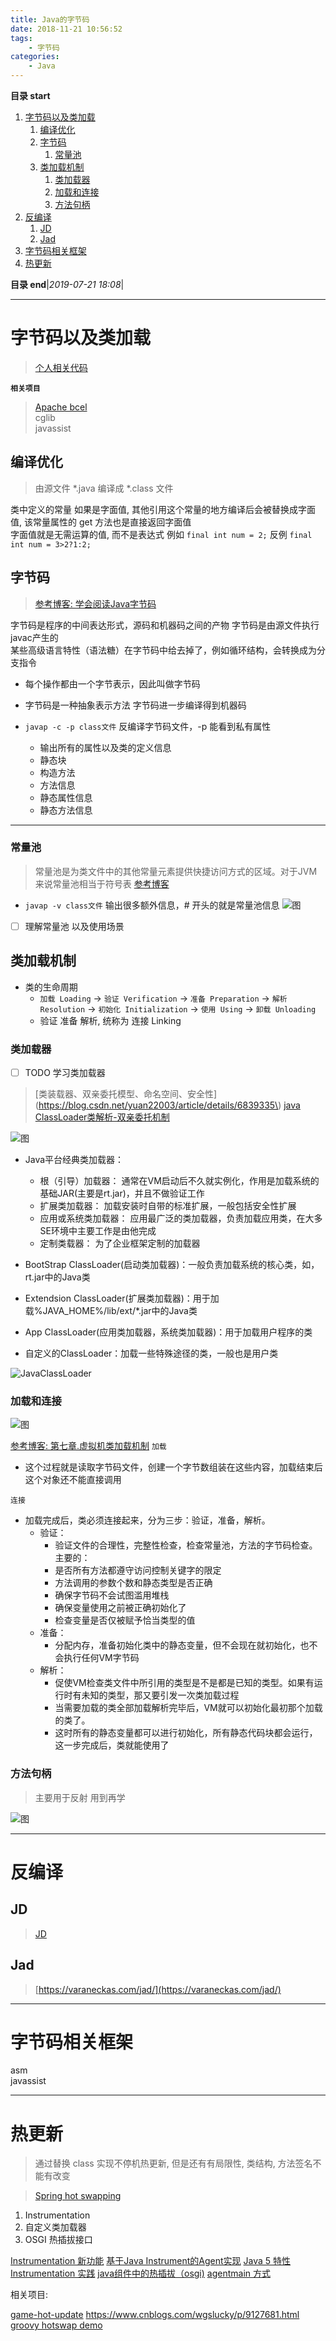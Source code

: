 ```yaml
---
title: Java的字节码
date: 2018-11-21 10:56:52
tags: 
    - 字节码
categories: 
    - Java
---
```


**目录 start**
 
1. [字节码以及类加载](#字节码以及类加载)
    1. [编译优化](#编译优化)
    1. [字节码](#字节码)
        1. [常量池](#常量池)
    1. [类加载机制](#类加载机制)
        1. [类加载器](#类加载器)
        1. [加载和连接](#加载和连接)
        1. [方法句柄](#方法句柄)
1. [反编译](#反编译)
    1. [JD](#jd)
    1. [Jad](#jad)
1. [字节码相关框架](#字节码相关框架)
1. [热更新](#热更新)

**目录 end**|_2019-07-21 18:08_|
****************************************
# 字节码以及类加载
> [个人相关代码](https://github.com/Kuangcp/JavaBase/tree/master/class) 

**`相关项目`**
> [Apache bcel](http://commons.apache.org/proper/commons-bcel/index.html)  
> cglib  
> javassist  

## 编译优化
> 由源文件 *.java 编译成 *.class 文件

类中定义的常量 如果是字面值, 其他引用这个常量的地方编译后会被替换成字面值, 该常量属性的 get 方法也是直接返回字面值  
字面值就是无需运算的值, 而不是表达式 例如 `final int num = 2;` 反例 `final int num = 3>2?1:2;`

## 字节码
> [参考博客: 学会阅读Java字节码](https://www.cnblogs.com/beautiful-code/p/6425376.html)

字节码是程序的中间表达形式，源码和机器码之间的产物 字节码是由源文件执行javac产生的  
某些高级语言特性（语法糖）在字节码中给去掉了，例如循环结构，会转换成为分支指令

- 每个操作都由一个字节表示，因此叫做字节码
- 字节码是一种抽象表示方法 字节码进一步编译得到机器码

- `javap -c -p class文件` 反编译字节码文件，-p 能看到私有属性
    - 输出所有的属性以及类的定义信息
    - 静态块
    - 构造方法
    - 方法信息
    - 静态属性信息
    - 静态方法信息

******************

### 常量池
> 常量池是为类文件中的其他常量元素提供快捷访问方式的区域。对于JVM来说常量池相当于符号表
> [参考博客](http://www.cnblogs.com/LeonNew/p/5314731.html)  

- `javap -v class文件` 输出很多额外信息，# 开头的就是常量池信息
![图](https://raw.githubusercontent.com/Kuangcp/ImageRepos/master/Tech/Book/Java7Developer/p120.jpg)

- [ ] 理解常量池 以及使用场景


## 类加载机制
- 类的生命周期 
    - `加载 Loading` -> `验证 Verification` -> `准备 Preparation` -> `解析 Resolution` -> `初始化 Initialization` -> `使用 Using`  -> `卸载 Unloading`
    - 验证 准备 解析, 统称为 连接 Linking

### 类加载器
- [ ] TODO 学习类加载器
> [类装载器、双亲委托模型、命名空间、安全性](https://blog.csdn.net/yuan22003/article/details/6839335\)
> [java ClassLoader类解析-双亲委托机制](https://blog.csdn.net/wangyang1354/article/details/49448007)

![图](https://raw.githubusercontent.com/Kuangcp/ImageRepos/master/Tech/Book/Java7Developer/p110.jpg)

- Java平台经典类加载器：
    - 根（引导）加载器： 通常在VM启动后不久就实例化，作用是加载系统的基础JAR(主要是rt.jar)，并且不做验证工作
    - 扩展类加载器： 加载安装时自带的标准扩展，一般包括安全性扩展
    - 应用或系统类加载器： 应用最广泛的类加载器，负责加载应用类，在大多SE环境中主要工作是由他完成
    - 定制类载器： 为了企业框架定制的加载器

- BootStrap ClassLoader(启动类加载器)：一般负责加载系统的核心类，如，rt.jar中的Java类
- Extendsion ClassLoader(扩展类加载器)：用于加载%JAVA_HOME%/lib/ext/*.jar中的Java类
- App ClassLoader(应用类加载器，系统类加载器)：用于加载用户程序的类
- 自定义的ClassLoader：加载一些特殊途径的类，一般也是用户类

![JavaClassLoader](https://github.com/dragonhht/GitImgs/blob/master/Notes/JavaClassLoader.png?raw=true)

### 加载和连接
![图](https://raw.githubusercontent.com/Kuangcp/ImageRepos/master/Tech/Book/Java7Developer/p107.jpg)

[参考博客: 第七章.虚拟机类加载机制](http://ifeve.com/%e7%ac%ac%e4%b8%83%e7%ab%a0-%e8%99%9a%e6%8b%9f%e6%9c%ba%e7%b1%bb%e5%8a%a0%e8%bd%bd%e6%9c%ba%e5%88%b6/)
`加载`
- 这个过程就是读取字节码文件，创建一个字节数组装在这些内容，加载结束后这个对象还不能直接调用 

`连接`
- 加载完成后，类必须连接起来，分为三步：验证，准备，解析。
    - 验证：
        - 验证文件的合理性，完整性检查，检查常量池，方法的字节码检查。主要的：
        - 是否所有方法都遵守访问控制关键字的限定
        - 方法调用的参数个数和静态类型是否正确
        - 确保字节码不会试图滥用堆栈
        - 确保变量使用之前被正确初始化了
        - 检查变量是否仅被赋予恰当类型的值
    - 准备：
        - 分配内存，准备初始化类中的静态变量，但不会现在就初始化，也不会执行任何VM字节码
    - 解析：
        - 促使VM检查类文件中所引用的类型是不是都是已知的类型。如果有运行时有未知的类型，那又要引发一次类加载过程
        - 当需要加载的类全部加载解析完毕后，VM就可以初始化最初那个加载的类了。
        - 这时所有的静态变量都可以进行初始化，所有静态代码块都会运行，这一步完成后，类就能使用了

### 方法句柄
> 主要用于反射 用到再学

![图](https://raw.githubusercontent.com/Kuangcp/ImageRepos/master/Tech/Book/Java7Developer/p118.jpg)

****************

# 反编译
## JD
> [JD](http://java-decompiler.github.io/)

## Jad
> [https://varaneckas.com/jad/](https://varaneckas.com/jad/)

*****************************************
# 字节码相关框架
asm  
javassist

**************************************

# 热更新
> 通过替换 class 实现不停机热更新, 但是还有有局限性, 类结构, 方法签名不能有改变

> [Spring hot swapping](https://docs.spring.io/spring-boot/docs/current/reference/html/howto-hotswapping.html)

1. Instrumentation
1. 自定义类加载器
1. OSGI 热插拔接口

[Instrumentation 新功能](https://www.ibm.com/developerworks/cn/java/j-lo-jse61/index.html)
[基于Java Instrument的Agent实现](https://www.jianshu.com/p/b72f66da679f)
[Java 5 特性 Instrumentation 实践](https://www.ibm.com/developerworks/cn/java/j-lo-instrumentation/)
[java组件中的热插拔（osgi)](https://blog.csdn.net/javierhui111/article/details/3830833)
[agentmain 方式 ](https://www.cnblogs.com/cm4j/p/hot_deploy.html)

相关项目: 

[game-hot-update](https://github.com/youxijishu/game-hot-update) https://www.cnblogs.com/wgslucky/p/9127681.html
[groovy hotswap demo](https://github.com/chaopeng/groovy-hotswap-demo)
